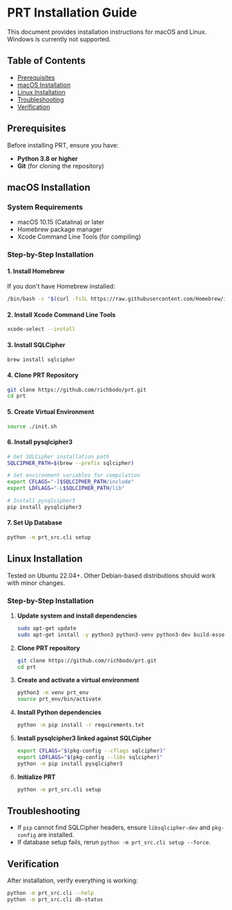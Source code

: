 # PRT Installation Guide

This document provides installation instructions for macOS and Linux. Windows is currently not supported.

## Table of Contents

- [Prerequisites](#prerequisites)
- [macOS Installation](#macos-installation)
- [Linux Installation](#linux-installation)
- [Troubleshooting](#troubleshooting)
- [Verification](#verification)

## Prerequisites

Before installing PRT, ensure you have:

- **Python 3.8 or higher**
- **Git** (for cloning the repository)

## macOS Installation

### System Requirements
- macOS 10.15 (Catalina) or later
- Homebrew package manager
- Xcode Command Line Tools (for compiling)

### Step-by-Step Installation

#### 1. Install Homebrew
If you don't have Homebrew installed:
```bash
/bin/bash -c "$(curl -fsSL https://raw.githubusercontent.com/Homebrew/install/HEAD/install.sh)"
```

#### 2. Install Xcode Command Line Tools
```bash
xcode-select --install
```

#### 3. Install SQLCipher
```bash
brew install sqlcipher
```

#### 4. Clone PRT Repository
```bash
git clone https://github.com/richbodo/prt.git
cd prt
```

#### 5. Create Virtual Environment
```bash
source ./init.sh
```

#### 6. Install pysqlcipher3
```bash
# Get SQLCipher installation path
SQLCIPHER_PATH=$(brew --prefix sqlcipher)

# Set environment variables for compilation
export CFLAGS="-I$SQLCIPHER_PATH/include"
export LDFLAGS="-L$SQLCIPHER_PATH/lib"

# Install pysqlcipher3
pip install pysqlcipher3
```

#### 7. Set Up Database
```bash
python -m prt_src.cli setup
```

## Linux Installation

Tested on Ubuntu 22.04+. Other Debian-based distributions should work with minor changes.

### Step-by-Step Installation

1. **Update system and install dependencies**
   ```bash
   sudo apt-get update
   sudo apt-get install -y python3 python3-venv python3-dev build-essential git libsqlcipher-dev pkg-config
   ```

2. **Clone PRT repository**
   ```bash
   git clone https://github.com/richbodo/prt.git
   cd prt
   ```

3. **Create and activate a virtual environment**
   ```bash
   python3 -m venv prt_env
   source prt_env/bin/activate
   ```

4. **Install Python dependencies**
   ```bash
   python -m pip install -r requirements.txt
   ```

5. **Install pysqlcipher3 linked against SQLCipher**
   ```bash
   export CFLAGS="$(pkg-config --cflags sqlcipher)"
   export LDFLAGS="$(pkg-config --libs sqlcipher)"
   python -m pip install pysqlcipher3
   ```

6. **Initialize PRT**
   ```bash
   python -m prt_src.cli setup
   ```

## Troubleshooting

- If `pip` cannot find SQLCipher headers, ensure `libsqlcipher-dev` and `pkg-config` are installed.
- If database setup fails, rerun `python -m prt_src.cli setup --force`.

## Verification

After installation, verify everything is working:

```bash
python -m prt_src.cli --help
python -m prt_src.cli db-status
```
